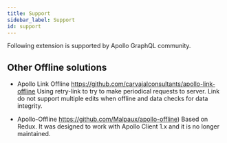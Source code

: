 ```yaml
---
title: Support
sidebar_label: Support
id: support
---
```


Following extension is supported by Apollo GraphQL community.

## Other Offline solutions

- Apollo Link Offline
  https://github.com/carvajalconsultants/apollo-link-offline
  Using retry-link to try to make periodical requests to server.
  Link do not support multiple edits when offline and data checks for data integrity.

- Apollo-Offline
  https://github.com/Malpaux/apollo-offline)
  Based on Redux. It was designed to work with Apollo Client 1.x
  and it is no longer maintained.
